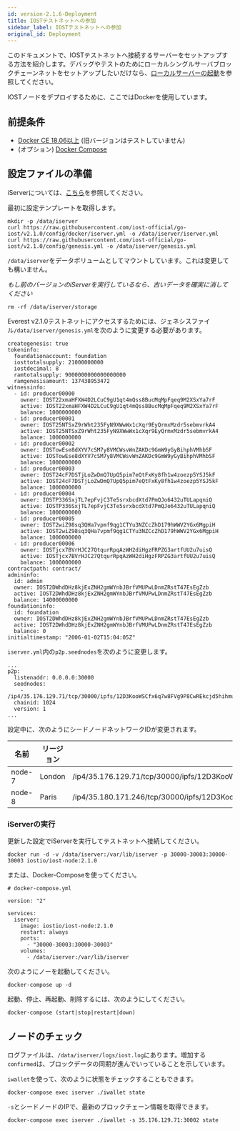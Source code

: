 ```yaml
---
id: version-2.1.6-Deployment
title: IOSTテストネットへの参加
sidebar_label: IOSTテストネットへの参加
original_id: Deployment
---
```


このドキュメントで、IOSTテストネットへ接続するサーバーをセットアップする方法を紹介します。デバッグやテストのためにローカルシングルサーバブロックチェーンネットをセットアップしたいだけなら、[ローカルサーバーの起動](LocalServer.md)を参照してください。

IOSTノードをデプロイするために、ここではDockerを使用しています。

## 前提条件

- [Docker CE 18.06以上](https://docs.docker.com/install) (旧バージョンはテストしていません)
- (オプション) [Docker Compose](https://docs.docker.com/compose/install)

## 設定ファイルの準備

iServerについては、[こちら](/4-running-iost-node/iServer.md)を参照してください。

最初に設定テンプレートを取得します。

```
mkdir -p /data/iserver
curl https://raw.githubusercontent.com/iost-official/go-iost/v2.1.0/config/docker/iserver.yml -o /data/iserver/iserver.yml
curl https://raw.githubusercontent.com/iost-official/go-iost/v2.1.0/config/genesis.yml -o /data/iserver/genesis.yml
```

`/data/iserver`をデータボリュームとしてマウントしています。これは変更しても構いません。 

*もし前のバージョンのiServerを実行しているなら、古いデータを確実に消してください*

```
rm -rf /data/iserver/storage
```

Everest v2.1.0テストネットにアクセスするためには、ジェネシスファイル`/data/iserver/genesis.yml`を次のように変更する必要があります。

```
creategenesis: true
tokeninfo:
  foundationaccount: foundation
  iosttotalsupply: 21000000000
  iostdecimal: 8
  ramtotalsupply: 9000000000000000000
  ramgenesisamount: 137438953472
witnessinfo:
  - id: producer00000
    owner: IOST22xmaHFXW4D2LCuC9gU1qt4mQss8BucMqMpFqeq9M2XSxYa7rF
    active: IOST22xmaHFXW4D2LCuC9gU1qt4mQss8BucMqMpFqeq9M2XSxYa7rF
    balance: 1000000000
  - id: producer00001
    owner: IOST25NTSxZ9rWht235FyN9XWwWx1cXqr9EyQrmxMzdr5sebmvrkA4
    active: IOST25NTSxZ9rWht235FyN9XWwWx1cXqr9EyQrmxMzdr5sebmvrkA4
    balance: 1000000000
  - id: producer00002
    owner: IOSTowEse8dXYV7cSM7y8VMCWsvWnZAKDc9GmW9yGyBihphVMhbSF
    active: IOSTowEse8dXYV7cSM7y8VMCWsvWnZAKDc9GmW9yGyBihphVMhbSF
    balance: 1000000000
  - id: producer00003
    owner: IOST24cF7DSTjLoZwDmQ7UpQ5pim7eQtFxKy8fh1w4zoezp5YSJ5kF
    active: IOST24cF7DSTjLoZwDmQ7UpQ5pim7eQtFxKy8fh1w4zoezp5YSJ5kF
    balance: 1000000000
  - id: producer00004
    owner: IOSTP336SxjTL7epFvjC3Te5srxbcdXtd7PmQJo6432uTULapqniQ
    active: IOSTP336SxjTL7epFvjC3Te5srxbcdXtd7PmQJo6432uTULapqniQ
    balance: 1000000000
  - id: producer00005
    owner: IOST2wiZ98sq3QHa7vpmf9qg1CTYu3NZCcZhD179hWWV2YGx6MgpiH
    active: IOST2wiZ98sq3QHa7vpmf9qg1CTYu3NZCcZhD179hWWV2YGx6MgpiH
    balance: 1000000000
  - id: producer00006
    owner: IOSTjcx7BVrHJC27QtqurRpqAzWH2diHgzFRPZG3artfUU2u7uisQ
    active: IOSTjcx7BVrHJC27QtqurRpqAzWH2diHgzFRPZG3artfUU2u7uisQ
    balance: 1000000000
contractpath: contract/
admininfo:
  id: admin
  owner: IOST2DWhdDHz8kjExZNH2gmWYnbJBrfVMUPwLDnmZRstT47EsEgZzb
  active: IOST2DWhdDHz8kjExZNH2gmWYnbJBrfVMUPwLDnmZRstT47EsEgZzb
  balance: 14000000000
foundationinfo:
  id: foundation
  owner: IOST2DWhdDHz8kjExZNH2gmWYnbJBrfVMUPwLDnmZRstT47EsEgZzb
  active: IOST2DWhdDHz8kjExZNH2gmWYnbJBrfVMUPwLDnmZRstT47EsEgZzb
  balance: 0
initialtimestamp: "2006-01-02T15:04:05Z"
```

`iserver.yml`内の`p2p.seednodes`を次のように変更します。

```
...
p2p:
  listenaddr: 0.0.0.0:30000
  seednodes:
    - /ip4/35.176.129.71/tcp/30000/ipfs/12D3KooWSCfx6q7w8FVg9P8CwREkcjd5hihmujdQKttuXgAGWh6a
  chainid: 1024
  version: 1
...
```

設定中に、次のようにシードノードネットワークIDが変更されます。

| 名前   | リージョン | ネットワークID                                                                          |
| ------ | ------ | --------------------------------------------------------------------------------------- |
| node-7 | London | /ip4/35.176.129.71/tcp/30000/ipfs/12D3KooWSCfx6q7w8FVg9P8CwREkcjd5hihmujdQKttuXgAGWh6a |
| node-8 | Paris  | /ip4/35.180.171.246/tcp/30000/ipfs/12D3KooWMBoNscv9tKUioseQemmrWFmEBPcLatRfWohAdkDQWb9w |

### iServerの実行

更新した設定でiServerを実行してテストネットへ接続してください。
```
docker run -d -v /data/iserver:/var/lib/iserver -p 30000-30003:30000-30003 iostio/iost-node:2.1.0
```

または、Docker-Composeを使ってください。

```
# docker-compose.yml

version: "2"

services:
  iserver:
    image: iostio/iost-node:2.1.0
    restart: always
    ports:
      - "30000-30003:30000-30003"
    volumes:
      - /data/iserver:/var/lib/iserver
```

次のようにノーを起動してください。

`docker-compose up -d`

起動、停止、再起動、削除するには、次のようにしてください。

`docker-compose (start|stop|restart|down)`

## ノードのチェック

ログファイルは、`/data/iserver/logs/iost.log`にあります。増加する`confirmed`は、ブロックデータの同期が進んでいっていることを示しています。

`iwallet`を使って、次のように状態をチェックすることもできます。
```
docker-compose exec iserver ./iwallet state
```

`-s`とシードノードのIPで、最新のブロックチェーン情報を取得できます。
```
docker-compose exec iserver ./iwallet -s 35.176.129.71:30002 state
```
